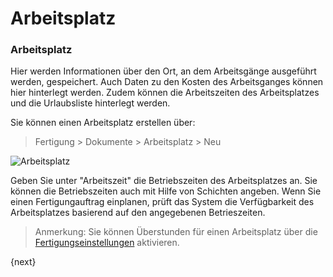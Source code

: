 <!-- add-breadcrumbs -->
# Arbeitsplatz


### Arbeitsplatz

Hier werden Informationen über den Ort, an dem Arbeitsgänge ausgeführt werden, gespeichert. Auch Daten zu den Kosten des Arbeitsganges können hier hinterlegt werden. Zudem können die Arbeitszeiten des Arbeitsplatzes und die Urlaubsliste hinterlegt werden.

Sie können einen Arbeitsplatz erstellen über:

> Fertigung > Dokumente > Arbeitsplatz > Neu 

<img class="screenshot" alt="Arbeitsplatz" src="{{docs_base_url}}/v12/assets/img/manufacturing/workstation.png">

Geben Sie unter "Arbeitszeit" die Betriebszeiten des Arbeitsplatzes an. Sie können die Betriebszeiten auch mit Hilfe von Schichten angeben. Wenn Sie einen Fertigungauftrag einplanen, prüft das System die Verfügbarkeit des Arbeitsplatzes basierend auf den angegebenen Betrieszeiten.

> Anmerkung: Sie können Überstunden für einen Arbeitsplatz über die [Fertigungseinstellungen](/docs/user/manual/de/manufacturing/setup/manufacturing-settings.html) aktivieren.

{next}
